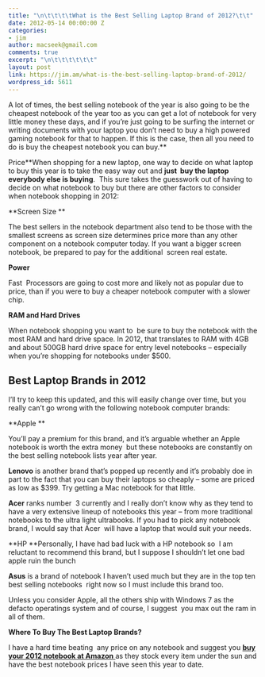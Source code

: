 ```yaml
---
title: "\n\t\t\t\tWhat is the Best Selling Laptop Brand of 2012?\t\t"
date: 2012-05-14 00:00:00 Z
categories:
- jim
author: macseek@gmail.com
comments: true
excerpt: "\n\t\t\t\t\t\t"
layout: post
link: https://jim.am/what-is-the-best-selling-laptop-brand-of-2012/
wordpress_id: 5611
---
```


A lot of times, the best selling notebook of the year is also going to be the cheapest notebook of the year too as you can get a lot of notebook for very little money these days, and if you’re just going to be surfing the internet or writing documents with your laptop you don’t need to buy a high powered gaming notebook for that to happen. If this is the case, then all you need to do is buy the cheapest notebook you can buy.**




Price**When shopping for a new laptop, one way to decide on what laptop to buy this year is to take the easy way out and **just  buy the laptop everybody else is buying**.  This sure takes the guesswork out of having to decide on what notebook to buy but there are other factors to consider when notebook shopping in 2012:




**Screen Size **




The best sellers in the notebook department also tend to be those with the smallest screens as screen size determines price more than any other component on a notebook computer today. If you want a bigger screen notebook, be prepared to pay for the additional  screen real estate.




**Power**




Fast  Processors are going to cost more and likely not as popular due to price, than if you were to buy a cheaper notebook computer with a slower chip.




**RAM and Hard Drives**




When notebook shopping you want to  be sure to buy the notebook with the most RAM and hard drive space. In 2012, that translates to RAM with 4GB and about 500GB hard drive space for entry level notebooks – especially when you’re shopping for notebooks under $500.




## Best Laptop Brands in 2012




I’ll try to keep this updated, and this will easily change over time, but you really can’t go wrong with the following notebook computer brands:




**Apple **




You’ll pay a premium for this brand, and it’s arguable whether an Apple notebook is worth the extra money  but these notebooks are constantly on the best selling notebook lists year after year.




**Lenovo** is another brand that’s popped up recently and it’s probably doe in part to the fact that you can buy their laptops so cheaply – some are priced as low as $399. Try getting a Mac notebook for that little.




**Acer** ranks number  3 currently and I really don’t know why as they tend to have a very extensive lineup of notebooks this year – from more traditional notebooks to the ultra light ultrabooks. If you had to pick any notebook brand, I would say that Acer  will have a laptop that would suit your needs.




**HP **Personally, I have had bad luck with a HP notebook so  I am reluctant to recommend this brand, but I suppose I shouldn’t let one bad apple ruin the bunch




**Asus** is a brand of notebook I haven’t used much but they are in the top ten best selling notebooks  right now so I must include this brand too.




Unless you consider Apple, all the others ship with Windows 7 as the defacto operatings system and of course, I suggest  you max out the ram in all of them.




**Where To Buy The Best Laptop Brands?**




I have a hard time beating  any price on any notebook and suggest you [**buy your 2012 notebook at Amazon** ](http://www.amazon.com/gp/bestsellers/electronics/565108/?ie=UTF8&tag=ramseeker-20&linkCode=ur2&camp=1789&creative=390957)as they stock every item under the sun and have the best notebook prices I have seen this year to date.


		
